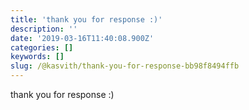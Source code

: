 ```yaml
---
title: 'thank you for response :)'
description: ''
date: '2019-03-16T11:40:08.900Z'
categories: []
keywords: []
slug: /@kasvith/thank-you-for-response-bb98f8494ffb
---
```


thank you for response :)